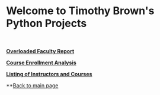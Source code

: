 # Welcome to Timothy Brown's Python Projects

<br>


**[Overloaded Faculty Report](https://github.com/brownt47/Python_Projects/blob/main/Faculty_Overloads.ipynb)**
<br>

**[Course Enrollment Analysis](https://github.com/brownt47/Python_Projects/blob/main/Course_Enrollment_Analysis.ipynb)**
<br>

**[Listing of Instructors and Courses](https://github.com/brownt47/Python_Projects/blob/main/Instructors_and_Courses.ipynb)**
<br>


**[Back to main page](https://brownt47.github.io/)
